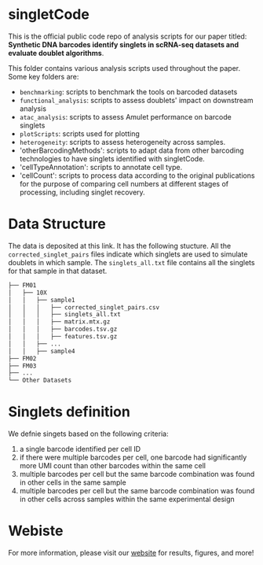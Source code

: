 # singletCode

This is the official public code repo of analysis scripts for our paper titled: **Synthetic DNA barcodes identify singlets in scRNA-seq datasets and evaluate doublet algorithms**.

This folder contains various analysis scripts used throughout the paper. Some key folders are:
- `benchmarking`: scripts to benchmark the tools on barcoded datasets
- `functional_analysis`: scripts to assess doublets' impact on downstream analysis
- `atac_analysis`: scripts to assess Amulet performance on barcode singlets
- `plotScripts`: scripts used for plotting
- `heterogeneity`: scripts to assess heterogeneity across samples.
- 'otherBarcodingMethods': scripts to adapt data from other barcoding technologies to have singlets identified with singletCode.
- 'cellTypeAnnotation': scripts to annotate cell type.
- 'cellCount': scripts to process data according to the original publications for the purpose of comparing cell numbers at different stages of processing, including singlet recovery.
  
# Data Structure

The data is deposited at this link. It has the following stucture. All the `corrected_singlet_pairs` files indicate which singlets
are used to simulate doublets in which sample. The `singlets_all.txt` file contains all the singlets for that sample in that dataset. 

```bash
├── FM01
│   ├── 10X   
│   │   ├── sample1
│   │   │   ├── corrected_singlet_pairs.csv
│   │   │   ├── singlets_all.txt
│   │   │   ├── matrix.mtx.gz
│   │   │   ├── barcodes.tsv.gz
│   │   │   ├── features.tsv.gz
│   │   ├── ...
│   │   ├── sample4
├── FM02
├── FM03
├── ...
└── Other Datasets
```

# Singlets definition
We defnie singets based on the following criteria:
1. a single barcode identified per cell ID
2. if there were multiple barcodes per cell, one barcode had significantly more UMI count than other barcodes within the same cell
3. multiple barcodes per cell but the same barcode combination was found in other cells in the same sample
4. multiple barcodes per cell but the same barcode combination was found in other cells across samples within the same experimental design

# Webiste

For more information, please visit our [website](https://goyallab.github.io/SingletCodeWebsite) for results, figures, and more!
